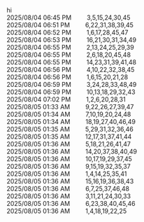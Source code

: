 hi<br>
2025/08/04 06:45 PM&nbsp;&nbsp;&nbsp;&nbsp;&nbsp;&nbsp;&nbsp;&nbsp;&nbsp;3,5,15,24,30,45<br>
2025/08/04 06:51 PM&nbsp;&nbsp;&nbsp;&nbsp;&nbsp;&nbsp;&nbsp;&nbsp;&nbsp;6,22,31,38,39,45<br>
2025/08/04 06:52 PM&nbsp;&nbsp;&nbsp;&nbsp;&nbsp;&nbsp;&nbsp;&nbsp;&nbsp;1,6,17,28,45,47<br>
2025/08/04 06:53 PM&nbsp;&nbsp;&nbsp;&nbsp;&nbsp;&nbsp;&nbsp;&nbsp;&nbsp;16,21,30,31,34,49<br>
2025/08/04 06:55 PM&nbsp;&nbsp;&nbsp;&nbsp;&nbsp;&nbsp;&nbsp;&nbsp;&nbsp;2,13,24,25,29,39<br>
2025/08/04 06:55 PM&nbsp;&nbsp;&nbsp;&nbsp;&nbsp;&nbsp;&nbsp;&nbsp;&nbsp;2,6,18,20,45,48<br>
2025/08/04 06:55 PM&nbsp;&nbsp;&nbsp;&nbsp;&nbsp;&nbsp;&nbsp;&nbsp;&nbsp;14,23,31,39,41,48<br>
2025/08/04 06:56 PM&nbsp;&nbsp;&nbsp;&nbsp;&nbsp;&nbsp;&nbsp;&nbsp;&nbsp;4,10,22,32,38,45<br>
2025/08/04 06:56 PM&nbsp;&nbsp;&nbsp;&nbsp;&nbsp;&nbsp;&nbsp;&nbsp;&nbsp;1,6,15,20,21,28<br>
2025/08/04 06:59 PM&nbsp;&nbsp;&nbsp;&nbsp;&nbsp;&nbsp;&nbsp;&nbsp;&nbsp;3,24,28,33,48,49<br>
2025/08/04 06:59 PM&nbsp;&nbsp;&nbsp;&nbsp;&nbsp;&nbsp;&nbsp;&nbsp;&nbsp;10,13,18,29,32,43<br>
2025/08/04 07:02 PM&nbsp;&nbsp;&nbsp;&nbsp;&nbsp;&nbsp;&nbsp;&nbsp;&nbsp;1,2,6,20,28,31<br>
2025/08/05 01:33 AM&nbsp;&nbsp;&nbsp;&nbsp;&nbsp;&nbsp;&nbsp;&nbsp;&nbsp;9,22,26,27,39,47<br>
2025/08/05 01:34 AM&nbsp;&nbsp;&nbsp;&nbsp;&nbsp;&nbsp;&nbsp;&nbsp;&nbsp;7,10,19,20,24,48<br>
2025/08/05 01:34 AM&nbsp;&nbsp;&nbsp;&nbsp;&nbsp;&nbsp;&nbsp;&nbsp;&nbsp;18,19,27,40,46,49<br>
2025/08/05 01:35 AM&nbsp;&nbsp;&nbsp;&nbsp;&nbsp;&nbsp;&nbsp;&nbsp;&nbsp;5,29,31,32,36,46<br>
2025/08/05 01:35 AM&nbsp;&nbsp;&nbsp;&nbsp;&nbsp;&nbsp;&nbsp;&nbsp;&nbsp;12,17,31,37,41,44<br>
2025/08/05 01:36 AM&nbsp;&nbsp;&nbsp;&nbsp;&nbsp;&nbsp;&nbsp;&nbsp;&nbsp;5,18,21,26,41,47<br>
2025/08/05 01:36 AM&nbsp;&nbsp;&nbsp;&nbsp;&nbsp;&nbsp;&nbsp;&nbsp;&nbsp;14,20,37,38,40,49<br>
2025/08/05 01:36 AM&nbsp;&nbsp;&nbsp;&nbsp;&nbsp;&nbsp;&nbsp;&nbsp;&nbsp;10,17,19,29,37,45<br>
2025/08/05 01:36 AM&nbsp;&nbsp;&nbsp;&nbsp;&nbsp;&nbsp;&nbsp;&nbsp;&nbsp;9,15,19,32,35,37<br>
2025/08/05 01:36 AM&nbsp;&nbsp;&nbsp;&nbsp;&nbsp;&nbsp;&nbsp;&nbsp;&nbsp;1,4,14,25,35,41<br>
2025/08/05 01:36 AM&nbsp;&nbsp;&nbsp;&nbsp;&nbsp;&nbsp;&nbsp;&nbsp;&nbsp;15,16,19,36,38,43<br>
2025/08/05 01:36 AM&nbsp;&nbsp;&nbsp;&nbsp;&nbsp;&nbsp;&nbsp;&nbsp;&nbsp;6,7,25,37,46,48<br>
2025/08/05 01:36 AM&nbsp;&nbsp;&nbsp;&nbsp;&nbsp;&nbsp;&nbsp;&nbsp;&nbsp;3,11,21,24,30,33<br>
2025/08/05 01:36 AM&nbsp;&nbsp;&nbsp;&nbsp;&nbsp;&nbsp;&nbsp;&nbsp;&nbsp;6,23,38,40,45,46<br>
2025/08/05 01:36 AM&nbsp;&nbsp;&nbsp;&nbsp;&nbsp;&nbsp;&nbsp;&nbsp;&nbsp;1,4,18,19,22,25<br>
